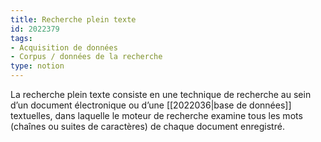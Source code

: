 ```yaml
---
title: Recherche plein texte
id: 2022379
tags:
- Acquisition de données
- Corpus / données de la recherche
type: notion
---
```


La recherche plein texte consiste en une technique de recherche au sein d’un document électronique ou d’une [[2022036|base de données]] textuelles, dans laquelle le moteur de recherche examine tous les mots (chaînes ou suites de caractères) de chaque document enregistré.

